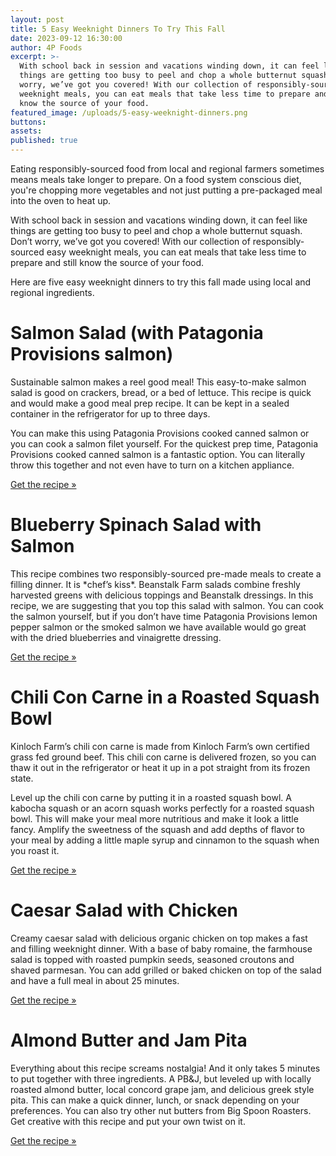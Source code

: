 ```yaml
---
layout: post
title: 5 Easy Weeknight Dinners To Try This Fall
date: 2023-09-12 16:30:00
author: 4P Foods
excerpt: >-
  With school back in session and vacations winding down, it can feel like
  things are getting too busy to peel and chop a whole butternut squash. Don’t
  worry, we’ve got you covered! With our collection of responsibly-sourced easy
  weeknight meals, you can eat meals that take less time to prepare and still
  know the source of your food.
featured_image: /uploads/5-easy-weeknight-dinners.png
buttons:
assets:
published: true
---
```

<div class="editable"><p>Eating responsibly-sourced food from local and regional farmers sometimes means meals take longer to prepare. On a food system conscious diet, you're chopping more vegetables and not just putting a pre-packaged meal into the oven to heat up.&nbsp;</p><p>With school back in session and vacations winding down, it can feel like things are getting too busy to peel and chop a whole butternut squash. Don’t worry, we’ve got you covered! With our collection of responsibly-sourced easy weeknight meals, you can eat meals that take less time to prepare and still know the source of your food.&nbsp;</p><p>Here are five easy weeknight dinners to try this fall made using local and regional ingredients.</p><h1>Salmon Salad (with Patagonia Provisions salmon)</h1><p>Sustainable salmon makes a reel good meal! This easy-to-make salmon salad is good on crackers, bread, or a bed of lettuce. This recipe is quick and would make a good meal prep recipe. It can be kept in a sealed container in the refrigerator for up to three days.</p><p>You can make this using Patagonia Provisions cooked canned salmon or you can cook a salmon filet yourself. For the quickest prep time, Patagonia Provisions cooked canned salmon is a fantastic option. You can literally throw this together and not even have to turn on a kitchen appliance.&nbsp;</p><p><a href="https://4pfoods.com/recipes/easy-salmon-salad-lunch-recipe/">Get the recipe »</a></p><h1>Blueberry Spinach Salad with Salmon</h1><p>This recipe combines two responsibly-sourced pre-made meals to create a filling dinner. It is *chef’s kiss*. Beanstalk Farm salads combine freshly harvested greens with delicious toppings and Beanstalk dressings. In this recipe, we are suggesting that you top this salad with salmon. You can cook the salmon yourself, but if you don’t have time Patagonia Provisions lemon pepper salmon or the smoked salmon we have available would go great with the dried blueberries and vinaigrette dressing.</p><p><a target="_blank" rel="noopener" href="/recipes/fast-blueberry-spinach-salad-with-salmon-weeknight-dinner-recipe/">Get the recipe »</a></p><h1>Chili Con Carne in a Roasted Squash Bowl</h1><p>Kinloch Farm’s chili con carne is made from Kinloch Farm’s own certified grass fed ground beef. This chili con carne is delivered frozen, so you can thaw it out in the refrigerator or heat it up in a pot straight from its frozen state.</p><p>Level up the chili con carne by putting it in a roasted squash bowl. A kabocha squash or an acorn squash works perfectly for a roasted squash bowl. This will make your meal more nutritious and make it look a little fancy. Amplify the sweetness of the squash and add depths of flavor to your meal by adding a little maple syrup and cinnamon to the squash when you roast it.</p><p><a target="_blank" rel="noopener" href="/recipes/easy-chili-con-carne-in-a-roasted-squash-bowl-weeknight-dinner-recipe/">Get the recipe »</a></p><h1>Caesar Salad with Chicken</h1><p>Creamy caesar salad with delicious organic chicken on top makes a fast and filling weeknight dinner. With a base of baby romaine, the farmhouse salad is topped with roasted pumpkin seeds, seasoned croutons and shaved parmesan. You can add grilled or baked chicken on top of the salad and have a full meal in about 25 minutes.</p><p><a target="_blank" rel="noopener" href="/recipes/easy-caesar-salad-with-organic-chicken-weeknight-dinner-recipe/">Get the recipe »</a></p><h1>Almond Butter and Jam Pita</h1><p>Everything about this recipe screams nostalgia! And it only takes 5 minutes to put together with three ingredients. A PB&amp;J, but leveled up with locally roasted almond butter, local concord grape jam, and delicious greek style pita. This can make a quick dinner, lunch, or snack depending on your preferences. You can also try other nut butters from Big Spoon Roasters. Get creative with this recipe and put your own twist on it.</p><p><a target="_blank" rel="noopener" href="/recipes/fast-almond-butter-grape-jam-pita-weekday-lunch-recipe/">Get the recipe »</a></p></div>